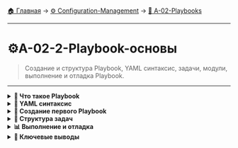 [🏠 Главная](../../README.md) → [⚙️ Configuration-Management](../../README.md#-configuration-management) → [📝 A-02-Playbooks](../../README.md#-a-02-playbooks)

---

# ⚙️A-02-2-Playbook-основы
> Создание и структура Playbook, YAML синтаксис, задачи, модули, выполнение и отладка Playbook.

---

<details>
<summary><b>🎯 Что такое Playbook</b></summary>

---

### Определение и концепция

```text
# Playbook - декларативное описание желаемого состояния
┌─────────────────────────────────┐
│          Playbook               │
│        (YAML файл)              │
├─────────────────────────────────┤
│  ✅ Описывает "что", а не "как" │
│  ✅ Идемпотентность             │
│  ✅ Структурированная           │
│     автоматизация               │
│  ✅ Повторяемость               │
│  ✅ Документация                │
└─────────────────────────────────┘
```

### Playbook vs Ad-Hoc команды

```text
┌─────────────────┬─────────────────┐
│   Ad-Hoc        │   Playbook      │
├─────────────────┼─────────────────┤
│ Быстрые задачи  │ Сложные задачи  │
│ Одноразовые     │ Повторяющиеся   │
│ Простые         │ Структурированные│
│ Отладка         │ Production      │
│ Эксперименты    │ Документированные│
└─────────────────┴─────────────────┘
```

### Компоненты Playbook

```text
📝 Playbook состоит из:
• Plays - секции для групп хостов
• Tasks - отдельные операции
• Modules - единицы работы
• Variables - переменные
• Handlers - обработчики событий
• Templates - шаблоны файлов
```

---

</details>

<details>
<summary><b>📝 YAML синтаксис</b></summary>

---

### Основы YAML

+++yaml
# Простой YAML файл
---
- name: Install and start nginx
  hosts: web_servers
  become: yes
  
  tasks:
    - name: Install nginx
      package:
        name: nginx
        state: present
    
    - name: Start nginx
      service:
        name: nginx
        state: started
        enabled: yes
---yaml

### Структура Playbook

+++yaml
---
# Playbook начинается с ---
- name: "Описание play"           # Название play
  hosts: "target_hosts"           # Целевые хосты
  become: yes                     # Повышение привилегий
  vars:                          # Переменные
    variable_name: value
  
  tasks:                         # Задачи
    - name: "Описание задачи"
      module_name:
        parameter: value
      
  handlers:                      # Обработчики
    - name: "Описание handler"
      module_name:
        parameter: value
---yaml

### Отступы и форматирование

+++yaml
# Правильные отступы (2 пробела)
- name: Configure web server
  hosts: web_servers
  tasks:
    - name: Install nginx
      package:
        name: nginx
        state: present
    
    - name: Configure nginx
      template:
        src: nginx.conf.j2
        dest: /etc/nginx/nginx.conf
      notify: restart nginx
---yaml

---

</details>

<details>
<summary><b>🎯 Создание первого Playbook</b></summary>

---

### Базовый Playbook

+++yaml
# playbooks/install_nginx.yml
---
- name: Install and configure nginx
  hosts: web_servers
  become: yes
  
  tasks:
    - name: Update package cache
      apt:
        update_cache: yes
        cache_valid_time: 3600
    
    - name: Install nginx
      package:
        name: nginx
        state: present
    
    - name: Start nginx service
      service:
        name: nginx
        state: started
        enabled: yes
    
    - name: Create web directory
      file:
        path: /var/www/html
        state: directory
        mode: '0755'
        owner: www-data
        group: www-data
---yaml

### Выполнение Playbook

```bash
# Запуск playbook
ansible-playbook playbooks/install_nginx.yml

# Запуск с проверкой синтаксиса
ansible-playbook --syntax-check playbooks/install_nginx.yml

# Запуск в режиме проверки
ansible-playbook --check playbooks/install_nginx.yml

# Запуск с verbose выводом
ansible-playbook -v playbooks/install_nginx.yml
```

---

</details>

<details>
<summary><b>🔧 Структура задач</b></summary>

---

### Компоненты задачи

+++yaml
- name: "Человекочитаемое описание задачи"
  module_name:                    # Модуль Ansible
    parameter1: value1            # Параметры модуля
    parameter2: value2
  when: condition                  # Условие выполнения
  register: variable_name         # Сохранение результата
  notify: handler_name           # Уведомление handler
  tags:                          # Теги для фильтрации
    - tag1
    - tag2
---yaml

### Популярные модули

+++yaml
# Управление пакетами
- name: Install package
  package:
    name: nginx
    state: present

# Управление сервисами
- name: Start service
  service:
    name: nginx
    state: started
    enabled: yes

# Управление файлами
- name: Create directory
  file:
    path: /var/www
    state: directory
    mode: '0755'

# Копирование файлов
- name: Copy file
  copy:
    src: local_file.txt
    dest: /remote/path/file.txt
    mode: '0644'
---yaml

---

</details>

<details>
<summary><b>📊 Выполнение и отладка</b></summary>

---

### Опции выполнения

```bash
# Базовое выполнение
ansible-playbook playbook.yml

# Выполнение с проверкой
ansible-playbook --check playbook.yml

# Выполнение с diff
ansible-playbook --check --diff playbook.yml

# Выполнение с verbose
ansible-playbook -v playbook.yml
ansible-playbook -vv playbook.yml
ansible-playbook -vvv playbook.yml
```

### Ограничение выполнения

```bash
# Выполнение на конкретных хостах
ansible-playbook -l web_servers playbook.yml

# Выполнение с тегами
ansible-playbook --tags "install,configure" playbook.yml

# Пропуск тегов
ansible-playbook --skip-tags "debug" playbook.yml

# Начать с определенной задачи
ansible-playbook --start-at-task "Install nginx" playbook.yml
```

### Отладка проблем

```bash
# Проверка синтаксиса
ansible-playbook --syntax-check playbook.yml

# Проверка подключения
ansible-playbook --list-hosts playbook.yml

# Тестирование на одном хосте
ansible-playbook -l web1 playbook.yml

# Выполнение с максимальной детализацией
ansible-playbook -vvvv playbook.yml
```

---

</details>

<details>
<summary><b>🎯 Ключевые выводы</b></summary>

---

### Best Practices Playbook

```text
✅ Всегда используйте --syntax-check
✅ Применяйте --check перед выполнением
✅ Добавляйте описательные имена задач
✅ Используйте теги для организации
✅ Документируйте сложную логику
✅ Тестируйте на staging окружении
```

### Что изучаем дальше

```text
📚 Следующая тема: Переменные и факты
🎯 Практика: Динамическая конфигурация
🔧 Инструменты: Шаблоны и условия
```

---

</details>
